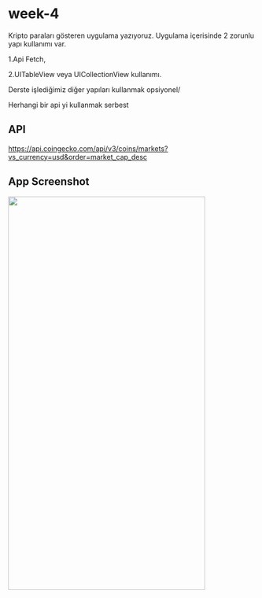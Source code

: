 # week-4


Kripto paraları gösteren uygulama yazıyoruz. Uygulama içerisinde 2 zorunlu yapı kullanımı var.

1.Api Fetch,  

2.UITableView veya UICollectionView kullanımı. 

Derste işlediğimiz diğer yapıları kullanmak opsiyonel/

Herhangi bir api yi kullanmak serbest

## API
https://api.coingecko.com/api/v3/coins/markets?vs_currency=usd&order=market_cap_desc

## App Screenshot
<img src="https://user-images.githubusercontent.com/56193045/173441663-3fa05f75-6b58-42e2-898a-52809a9c990e.png" width="400" height="800" />
